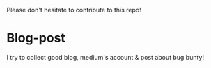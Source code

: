 
Please don't hesitate to contribute to this repo!

# Blog-post
I try to collect good blog, medium's account &amp; post about bug bunty!
